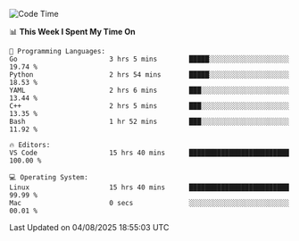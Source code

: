 
<!--START_SECTION:waka-->
![Code Time](http://img.shields.io/badge/Code%20Time-3%2C659%20hrs%2010%20mins-blue)

📊 **This Week I Spent My Time On** 

```text
💬 Programming Languages: 
Go                       3 hrs 5 mins        █████░░░░░░░░░░░░░░░░░░░░   19.74 % 
Python                   2 hrs 54 mins       █████░░░░░░░░░░░░░░░░░░░░   18.53 % 
YAML                     2 hrs 6 mins        ███░░░░░░░░░░░░░░░░░░░░░░   13.44 % 
C++                      2 hrs 5 mins        ███░░░░░░░░░░░░░░░░░░░░░░   13.35 % 
Bash                     1 hr 52 mins        ███░░░░░░░░░░░░░░░░░░░░░░   11.92 % 

🔥 Editors: 
VS Code                  15 hrs 40 mins      █████████████████████████   100.00 % 

💻 Operating System: 
Linux                    15 hrs 40 mins      █████████████████████████   99.99 % 
Mac                      0 secs              ░░░░░░░░░░░░░░░░░░░░░░░░░   00.01 % 
```


 Last Updated on 04/08/2025 18:55:03 UTC
<!--END_SECTION:waka-->

